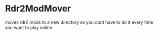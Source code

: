 # Rdr2ModMover
moves rdr2 mods to a new directory so you dont have to do it every time you want to play online

